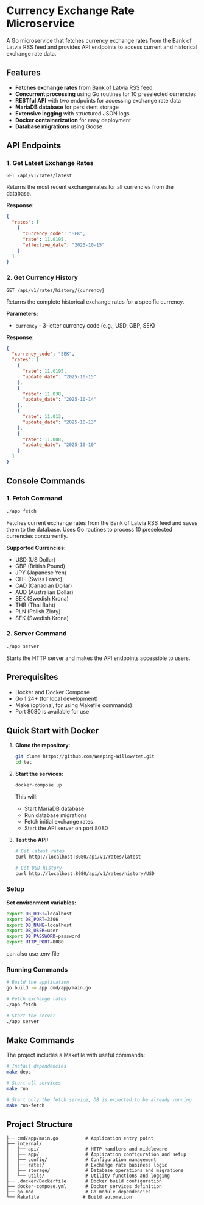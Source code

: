 # Currency Exchange Rate Microservice

A Go microservice that fetches currency exchange rates from the Bank of Latvia RSS feed and provides API endpoints to access current and historical exchange rate data.

## Features

- **Fetches exchange rates** from [Bank of Latvia RSS feed](https://www.bank.lv/vk/ecb_rss.xml)
- **Concurrent processing** using Go routines for 10 preselected currencies
- **RESTful API** with two endpoints for accessing exchange rate data
- **MariaDB database** for persistent storage
- **Extensive logging** with structured JSON logs
- **Docker containerization** for easy deployment
- **Database migrations** using Goose

## API Endpoints

### 1. Get Latest Exchange Rates
```
GET /api/v1/rates/latest
```

Returns the most recent exchange rates for all currencies from the database.

**Response:**
```json
{
  "rates": [
    {
      "currency_code": "SEK",
      "rate": 11.0195,
      "effective_date": "2025-10-15"
    }
  ]
}
```

### 2. Get Currency History
```
GET /api/v1/rates/history/{currency}
```

Returns the complete historical exchange rates for a specific currency.

**Parameters:**
- `currency` - 3-letter currency code (e.g., USD, GBP, SEK)

**Response:**
```json
{
  "currency_code": "SEK",
  "rates": [
    {
      "rate": 11.0195,
      "update_date": "2025-10-15"
    },
    {
      "rate": 11.038,
      "update_date": "2025-10-14"
    },
    {
      "rate": 11.013,
      "update_date": "2025-10-13"
    },
    {
      "rate": 11.008,
      "update_date": "2025-10-10"
    }
  ]
}
```

## Console Commands

### 1. Fetch Command
```bash
./app fetch
```

Fetches current exchange rates from the Bank of Latvia RSS feed and saves them to the database. Uses Go routines to process 10 preselected currencies concurrently.

**Supported Currencies:**
- USD (US Dollar)
- GBP (British Pound)
- JPY (Japanese Yen)
- CHF (Swiss Franc)
- CAD (Canadian Dollar)
- AUD (Australian Dollar)
- SEK (Swedish Krona)
- THB (Thai Baht)
- PLN (Polish Zloty)
- SEK (Swedish Krona)

### 2. Server Command
```bash
./app server
```

Starts the HTTP server and makes the API endpoints accessible to users.

## Prerequisites

- Docker and Docker Compose
- Go 1.24+ (for local development)
- Make (optional, for using Makefile commands)
- Port 8080 is available for use 

## Quick Start with Docker

1. **Clone the repository:**
   ```bash
   git clone https://github.com/Weeping-Willow/tet.git
   cd tet
   ```

2. **Start the services:**
   ```bash
   docker-compose up
   ```

   This will:
   - Start MariaDB database
   - Run database migrations
   - Fetch initial exchange rates
   - Start the API server on port 8080

3. **Test the API:**
   ```bash
   # Get latest rates
   curl http://localhost:8080/api/v1/rates/latest
   
   # Get USD history
   curl http://localhost:8080/api/v1/rates/history/USD
   ```

### Setup

**Set environment variables:**
   ```bash
   export DB_HOST=localhost
   export DB_PORT=3306
   export DB_NAME=localhost
   export DB_USER=user
   export DB_PASSWORD=password
   export HTTP_PORT=8080
   ```

   can also use .env file


### Running Commands

```bash
# Build the application
go build -o app cmd/app/main.go

# Fetch exchange rates
./app fetch

# Start the server
./app server
```

## Make Commands

The project includes a Makefile with useful commands:

```bash
# Install dependencies
make deps

# Start all services
make run

# Start only the fetch service, DB is expected to be already running
make run-fetch
```

## Project Structure

```
├── cmd/app/main.go          # Application entry point
├── internal/
│   ├── api/                 # HTTP handlers and middleware
│   ├── app/                 # Application configuration and setup
│   ├── config/              # Configuration management
│   ├── rates/               # Exchange rate business logic
│   ├── storage/             # Database operations and migrations
│   └── utils/               # Utility functions and logging
├── .docker/Dockerfile       # Docker build configuration
├── docker-compose.yml       # Docker services definition
├── go.mod                   # Go module dependencies
└── Makefile                # Build automation
```